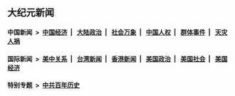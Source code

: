 ## 大纪元新闻

#### 中国新闻 &nbsp;>&nbsp; [中国经济](indexes/ncid283/README.md?03110045) &nbsp;| &nbsp; [大陆政治](indexes/ncid277/README.md?03110045) &nbsp;| &nbsp; [社会万象](indexes/ncid282/README.md?03110045) &nbsp;| &nbsp; [中国人权](indexes/ncid278/README.md?03110045) &nbsp;| &nbsp; [群体事件](indexes/ncid279/README.md?03110045) &nbsp;| &nbsp; [天灾人祸](indexes/ncid280/README.md?03110045)

#### 国际新闻 &nbsp;>&nbsp; [美中关系](indexes/nf1412576/README.md?03110045) &nbsp;| &nbsp; [台湾新闻](indexes/ncid1349361/README.md?03110045) &nbsp;| &nbsp; [香港新闻](indexes/ncid1349362/README.md?03110045) &nbsp;| &nbsp; [美国政治](indexes/ncid1078159/README.md?03110045) &nbsp;| &nbsp; [美国社会](indexes/ncid1078160/README.md?03110045) &nbsp;| &nbsp; [美国经济](indexes/ncid1078158/README.md?03110045)

#### 特别专题 &nbsp;>&nbsp; [中共百年历史](https://github.com/epoch-news/epoch-special/blob/master/README.md?03110045)  
